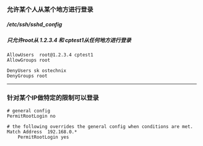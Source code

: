 ### 允许某个人从某个地方进行登录
#####  /etc/ssh/sshd_config
#####  只允许root从 1.2.3.4 和 cptest1从任何地方进行登录
```
AllowUsers  root@1.2.3.4 cptest1
AllowGroups root

DenyUsers sk ostechnix
DenyGroups root
```

---
### 针对某个IP做特定的限制可以登录
```
# general config
PermitRootLogin no 

# the following overrides the general config when conditions are met. 
Match Address  192.168.0.*
    PermitRootLogin yes
```
